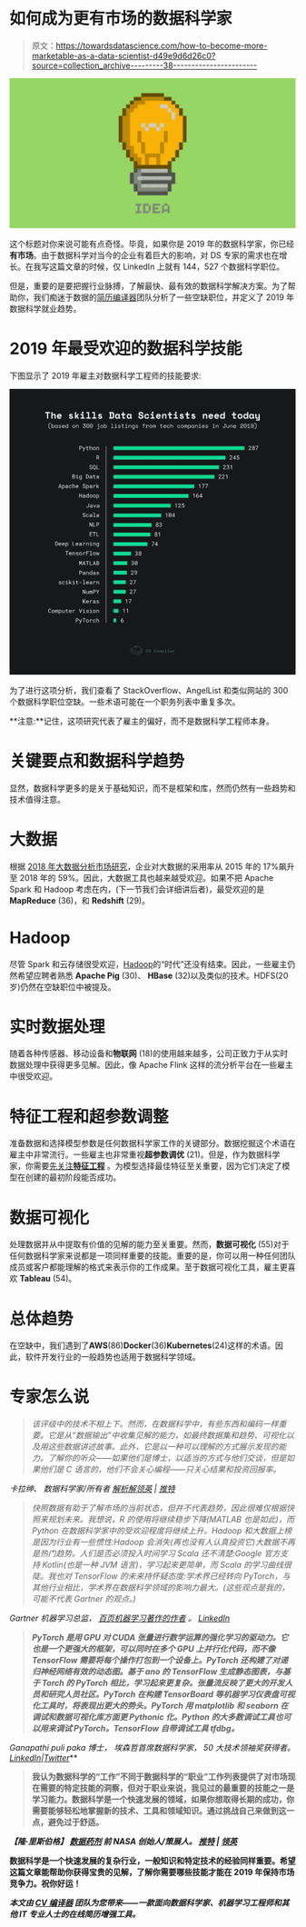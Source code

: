 # 如何成为更有市场的数据科学家

> 原文：<https://towardsdatascience.com/how-to-become-more-marketable-as-a-data-scientist-d49e9d6d26c0?source=collection_archive---------38----------------------->

![](img/7087ed6fe8fd337a5a32401d8f56c36f.png)

这个标题对你来说可能有点奇怪。毕竟，如果你是 2019 年的数据科学家，你已经**有市场**。由于数据科学对当今的企业有着巨大的影响，对 DS 专家的需求也在增长。在我写这篇文章的时候，仅 LinkedIn 上就有 144，527 个数据科学职位。

但是，重要的是要把握行业脉搏，了解最快、最有效的数据科学解决方案。为了帮助你，我们痴迷于数据的[简历编译器](https://cvcompiler.com/?utm=9b66ffa1e1ee8cf4)团队分析了一些空缺职位，并定义了 2019 年数据科学就业趋势。

# 2019 年最受欢迎的数据科学技能

下图显示了 2019 年雇主对数据科学工程师的技能要求:

![](img/12c22e732b7704b828168080f09b7a33.png)

为了进行这项分析，我们查看了 StackOverflow、AngelList 和类似网站的 300 个数据科学职位空缺。一些术语可能在一个职务列表中重复多次。

**注意:**记住，这项研究代表了雇主的偏好，而不是数据科学工程师本身。

# 关键要点和数据科学趋势

显然，数据科学更多的是关于基础知识，而不是框架和库，然而仍然有一些趋势和技术值得注意。

# 大数据

根据 [2018 年大数据分析市场研究](https://www.forbes.com/sites/louiscolumbus/2018/12/23/big-data-analytics-adoption-soared-in-the-enterprise-in-2018/#622709b9332f)，企业对大数据的采用率从 2015 年的 17%飙升至 2018 年的 59%。因此，大数据工具也越来越受欢迎。如果不把 Apache Spark 和 Hadoop 考虑在内，(下一节我们会详细讲后者)，最受欢迎的是 **MapReduce** (36)，和 **Redshift** (29)。

# Hadoop

尽管 Spark 和云存储很受欢迎，[Hadoop](https://0x0fff.com/hadoop-the-end-of-an-era/)的“时代”还没有结束。因此，一些雇主仍然希望应聘者熟悉 **Apache Pig** (30)、 **HBase** (32)以及类似的技术。HDFS(20 岁)仍然在空缺职位中被提及。

# 实时数据处理

随着各种传感器、移动设备和**物联网** (18)的使用越来越多，公司正致力于从实时数据处理中获得更多见解。因此，像 Apache Flink 这样的流分析平台在一些雇主中很受欢迎。

# 特征工程和超参数调整

准备数据和选择模型参数是任何数据科学家工作的关键部分。数据挖掘这个术语在雇主中非常流行。一些雇主也非常重视**超参数调优** (21)。但是，作为数据科学家，你需要[先关注**特征工程**](/why-you-should-do-feature-engineering-first-hyperparameter-tuning-second-as-a-data-scientist-334be5eb276c) 。为模型选择最佳特征至关重要，因为它们决定了模型在创建的最初阶段能否成功。

# 数据可视化

处理数据并从中提取有价值的见解的能力至关重要。然而，**数据可视化** (55)对于任何数据科学家来说都是一项同样重要的技能。重要的是，你可以用一种任何团队成员或客户都能理解的格式来表示你的工作成果。至于数据可视化工具，雇主更喜欢 **Tableau** (54)。

# 总体趋势

在空缺中，我们遇到了**AWS**(86)**Docker**(36)**Kubernetes**(24)这样的术语。因此，软件开发行业的一般趋势也适用于数据科学领域。

# 专家怎么说

> *该评级中的技术不相上下。然而，在数据科学中，有些东西和编码一样重要。它是从“数据输出”中收集见解的能力，如最终数据集和趋势、可视化以及用这些数据讲述故事。此外，它是以一种可以理解的方式展示发现的能力。了解你的听众——如果他们是博士，以适当的方式与他们交谈，但是如果他们是 C 语言的，他们不会关心编程——只关心结果和投资回报率。*

*卡拉绅、*
*数据科学家/所有者* [*解析解*](http://analytical-solution.com/MyRant.html)[*领英*](https://t.co/L9M6kSSaef?amp=1) *|* [*推特*](https://twitter.com/data_nerd)

> *快照数据有助于了解市场的当前状态，但并不代表趋势，因此很难仅根据快照来规划未来。我想说，R 的使用将继续稳步下降(MATLAB 也是如此)，而 Python 在数据科学家中的受欢迎程度将继续上升。Hadoop 和大数据上榜是因为行业有一些惯性:Hadoop 会消失(再也没有人认真投资它)大数据不再是热门趋势。人们是否必须投入时间学习 Scala 还不清楚:Google 官方支持 Kotlin(也是一种 JVM 语言)，学习起来更简单，而 Scala 的学习曲线很陡。我也对 TensorFlow 的未来持怀疑态度:学术界已经转向 PyTorch，与其他行业相比，学术界在数据科学领域的影响力最大。(这些观点是我的，可能不代表 Gartner 的观点。)*

 **Gartner 机器学习总监，*
*[*百页机器学习著作的作者*](http://themlbook.com/) *。*
[*LinkedIn*](https://www.linkedin.com/in/andriyburkov/)**

> ***PyTorch 是用 GPU 对 CUDA 张量进行数学运算的强化学习的驱动力。它也是一个更强大的框架，可以同时在多个 GPU 上并行化代码，而不像 TensorFlow 需要将每个操作打包到一个设备上。PyTorch 还构建了对递归神经网络有效的动态图。基于 ano 的 TensorFlow 生成静态图表，与基于 Torch 的 PyTorch 相比，学习起来更复杂。张量流反映了更大的开发人员和研究人员社区。PyTorch 在构建 TensorBoard 等机器学习仪表盘可视化工具时，将表现出更大的势头。PyTorch 用 matplotlib 和 seaborn 在调试和数据可视化库方面更 Pythonic 化。Python 的大多数调试工具也可以用来调试 PyTorch。TensorFlow 自带调试工具 tfdbg。***

***Ganapathi puli paka 博士，
埃森哲首席数据科学家，
50 大技术领袖奖获得者*。
[*LinkedIn*](https://www.linkedin.com/in/dr-ganapathi-pulipaka-56417a2/)*|*[*Twitter*](https://twitter.com/gp_pulipaka)**

> **我认为数据科学的“工作”不同于数据科学的“职业”工作列表提供了对市场现在需要的特定技能的洞察，但对于职业来说，我见过的最重要的技能之一是学习能力。数据科学是一个快速发展的领域，如果你想取得长期的成功，你需要能够轻松地掌握新的技术、工具和领域知识。通过挑战自己来做到这一点，避免过于舒适。**

***【隆·里斯伯格】* [*数据药剂*](https://dataelixir.com/) *前 NASA 创始人/策展人。* [*推特*](https://twitter.com/lonriesberg?s=09) *|* [*领英*](https://www.linkedin.com/in/lonriesberg/)**

**数据科学是一个快速发展的复杂行业，一般知识和特定技术的经验同样重要。希望这篇文章能帮助你获得宝贵的见解，了解你需要哪些技能才能在 2019 年保持市场竞争力。祝你好运！**

***本文由* [*CV 编译器*](https://cvcompiler.com/?login&utm=1debdeb014587109) *团队为您带来——一款面向数据科学家、机器学习工程师和其他 IT 专业人士的在线简历增强工具。***